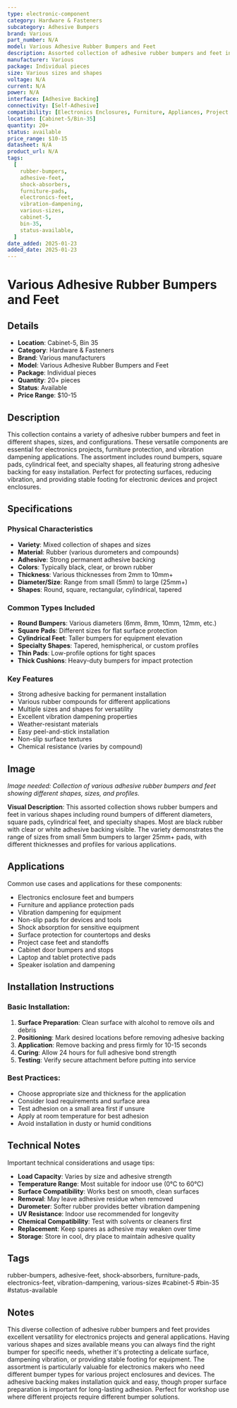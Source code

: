 ```yaml
---
type: electronic-component
category: Hardware & Fasteners
subcategory: Adhesive Bumpers
brand: Various
part_number: N/A
model: Various Adhesive Rubber Bumpers and Feet
description: Assorted collection of adhesive rubber bumpers and feet in various shapes and sizes
manufacturer: Various
package: Individual pieces
size: Various sizes and shapes
voltage: N/A
current: N/A
power: N/A
interface: [Adhesive Backing]
connectivity: [Self-Adhesive]
compatibility: [Electronics Enclosures, Furniture, Appliances, Project Cases]
location: [Cabinet-5/Bin-35]
quantity: 20+
status: available
price_range: $10-15
datasheet: N/A
product_url: N/A
tags:
  [
    rubber-bumpers,
    adhesive-feet,
    shock-absorbers,
    furniture-pads,
    electronics-feet,
    vibration-dampening,
    various-sizes,
    cabinet-5,
    bin-35,
    status-available,
  ]
date_added: 2025-01-23
added_date: 2025-01-23
---
```


# Various Adhesive Rubber Bumpers and Feet

## Details

- **Location**: Cabinet-5, Bin 35
- **Category**: Hardware & Fasteners
- **Brand**: Various manufacturers
- **Model**: Various Adhesive Rubber Bumpers and Feet
- **Package**: Individual pieces
- **Quantity**: 20+ pieces
- **Status**: Available
- **Price Range**: $10-15

## Description

This collection contains a variety of adhesive rubber bumpers and feet in different shapes, sizes, and configurations. These versatile components are essential for electronics projects, furniture protection, and vibration dampening applications. The assortment includes round bumpers, square pads, cylindrical feet, and specialty shapes, all featuring strong adhesive backing for easy installation. Perfect for protecting surfaces, reducing vibration, and providing stable footing for electronic devices and project enclosures.

## Specifications

### Physical Characteristics

- **Variety**: Mixed collection of shapes and sizes
- **Material**: Rubber (various durometers and compounds)
- **Adhesive**: Strong permanent adhesive backing
- **Colors**: Typically black, clear, or brown rubber
- **Thickness**: Various thicknesses from 2mm to 10mm+
- **Diameter/Size**: Range from small (5mm) to large (25mm+)
- **Shapes**: Round, square, rectangular, cylindrical, tapered

### Common Types Included

- **Round Bumpers**: Various diameters (6mm, 8mm, 10mm, 12mm, etc.)
- **Square Pads**: Different sizes for flat surface protection
- **Cylindrical Feet**: Taller bumpers for equipment elevation
- **Specialty Shapes**: Tapered, hemispherical, or custom profiles
- **Thin Pads**: Low-profile options for tight spaces
- **Thick Cushions**: Heavy-duty bumpers for impact protection

### Key Features

- Strong adhesive backing for permanent installation
- Various rubber compounds for different applications
- Multiple sizes and shapes for versatility
- Excellent vibration dampening properties
- Weather-resistant materials
- Easy peel-and-stick installation
- Non-slip surface textures
- Chemical resistance (varies by compound)

## Image

_Image needed: Collection of various adhesive rubber bumpers and feet showing different shapes, sizes, and profiles._

**Visual Description**: This assorted collection shows rubber bumpers and feet in various shapes including round bumpers of different diameters, square pads, cylindrical feet, and specialty shapes. Most are black rubber with clear or white adhesive backing visible. The variety demonstrates the range of sizes from small 5mm bumpers to larger 25mm+ pads, with different thicknesses and profiles for various applications.

## Applications

Common use cases and applications for these components:

- Electronics enclosure feet and bumpers
- Furniture and appliance protection pads
- Vibration dampening for equipment
- Non-slip pads for devices and tools
- Shock absorption for sensitive equipment
- Surface protection for countertops and desks
- Project case feet and standoffs
- Cabinet door bumpers and stops
- Laptop and tablet protective pads
- Speaker isolation and dampening

## Installation Instructions

### Basic Installation:

1. **Surface Preparation**: Clean surface with alcohol to remove oils and debris
2. **Positioning**: Mark desired locations before removing adhesive backing
3. **Application**: Remove backing and press firmly for 10-15 seconds
4. **Curing**: Allow 24 hours for full adhesive bond strength
5. **Testing**: Verify secure attachment before putting into service

### Best Practices:

- Choose appropriate size and thickness for the application
- Consider load requirements and surface area
- Test adhesion on a small area first if unsure
- Apply at room temperature for best adhesion
- Avoid installation in dusty or humid conditions

## Technical Notes

Important technical considerations and usage tips:

- **Load Capacity**: Varies by size and adhesive strength
- **Temperature Range**: Most suitable for indoor use (0°C to 60°C)
- **Surface Compatibility**: Works best on smooth, clean surfaces
- **Removal**: May leave adhesive residue when removed
- **Durometer**: Softer rubber provides better vibration dampening
- **UV Resistance**: Indoor use recommended for longevity
- **Chemical Compatibility**: Test with solvents or cleaners first
- **Replacement**: Keep spares as adhesive may weaken over time
- **Storage**: Store in cool, dry place to maintain adhesive quality

## Tags

rubber-bumpers, adhesive-feet, shock-absorbers, furniture-pads, electronics-feet, vibration-dampening, various-sizes #cabinet-5 #bin-35 #status-available

## Notes

This diverse collection of adhesive rubber bumpers and feet provides excellent versatility for electronics projects and general applications. Having various shapes and sizes available means you can always find the right bumper for specific needs, whether it's protecting a delicate surface, dampening vibration, or providing stable footing for equipment. The assortment is particularly valuable for electronics makers who need different bumper types for various project enclosures and devices. The adhesive backing makes installation quick and easy, though proper surface preparation is important for long-lasting adhesion. Perfect for workshop use where different projects require different bumper solutions.

